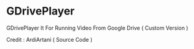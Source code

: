 # GDrivePlayer
GDrivePlayer It For Running Video From Google Drive ( Custom Version )

Credit : ArdiArtani ( Source Code )
